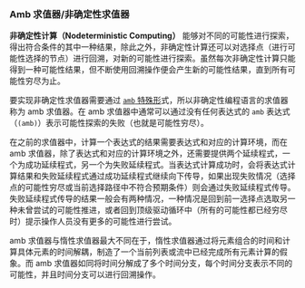 ### Amb 求值器/非确定性求值器

**非确定性计算（Nodeterministic Computing）** 能够对不同的可能性进行探索，得出符合条件的其中一种结果，除此之外，非确定性计算还可以对选择点（进行可能性选择的节点）进行回溯，对新的可能性进行探索。虽然每次非确定性计算只能得到一种可能性结果，但不断使用回溯操作便会产生新的可能性结果，直到所有可能性穷尽为止。

要实现非确定性求值器需要通过 [`amb` 特殊形](obsidian://open?vault=SICP&file=procedures%2Fspecial-forms%2Famb)式，所以非确定性编程语言的求值器称为 amb 求值器。在 amb 求值器中通常可以通过没有任何表达式的 `amb` 表达式 （`(amb)`）表示可能性探索的失败（也就是可能性穷尽）。

在之前的求值器中，计算一个表达式的结果需要表达式和对应的计算环境，而在 amb 求值器，除了表达式和对应的计算环境之外，还需要提供两个延续程式，一个为成功延续程式，另一个为失败延续程式。当表达式计算成功时，会将表达式计算结果和失败延续程式通过成功延续程式继续向下传导，如果出现失败情况（选择点的可能性穷尽或当前选择路径中不符合预期条件）则会通过失败延续程式传导。失败延续程式传导的结果一般会有两种情况，一种情况是回到前一选择点选取另一种未曾尝试的可能性推进，或者回到顶级驱动循环中（所有的可能性都已经穷尽时）提示操作人员没有更多的可能性进行尝试。

amb 求值器与惰性求值器最大不同在于，惰性求值器通过将元素组合的时间和计算具体元素的时间解耦，制造了一个当前列表或流中已经完成所有元素计算的假象。而 amb 求值器如同将时间分解成了多个时间分支，每个时间分支表示不同的可能性，并且时间分支可以进行回溯操作。